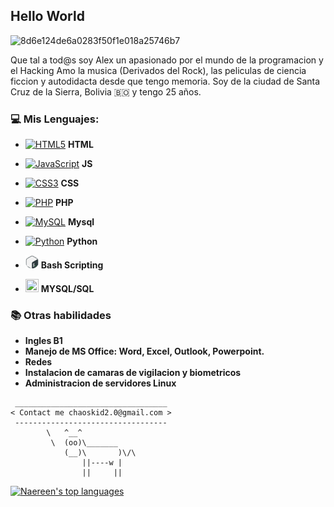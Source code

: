## Hello World

<img src="https://i.ibb.co/px1ZDdm/8d6e124de6a0283f50f1e018a25746b7.jpg" alt="8d6e124de6a0283f50f1e018a25746b7" width="900px" border="0">

Que tal a tod@s soy Alex un apasionado por el mundo de la programacion y el Hacking
Amo la musica (Derivados del Rock), las peliculas de ciencia ficcion y autodidacta desde 
que tengo memoria. Soy de la ciudad de Santa Cruz de la Sierra, Bolivia :bolivia: y tengo 25 años.

### :computer:	 Mis Lenguajes:

- <a href="https://www.w3.org/TR/html5/" title="HTML5"><img src="https://github.com/get-icon/geticon/raw/master/icons/html-5.svg" alt="HTML5" width="21px" height="21px"></a>
 **HTML**
- <a href="https://developer.mozilla.org/en-US/docs/Web/JavaScript" title="JavaScript"><img src="https://github.com/get-icon/geticon/raw/master/icons/javascript.svg" alt="JavaScript" width="21px" height="21px"></a>
 **JS**
- <a href="https://www.w3.org/TR/CSS/" title="CSS3"><img src="https://github.com/get-icon/geticon/raw/master/icons/css-3.svg" alt="CSS3" width="21px" height="21px"></a>
 **CSS**
- <a href="https://php.net/" title="PHP"><img src="https://github.com/get-icon/geticon/raw/master/icons/php.svg" alt="PHP" width="21px" height="21px"></a> **PHP** 
- <a href="https://dev.mysql.com/" title="MySQL"><img src="https://github.com/get-icon/geticon/raw/master/icons/mysql.svg" alt="MySQL" width="21px" height="21px"></a>
 **Mysql**

- <a href="https://www.python.org/" title="Python"><img src="https://github.com/get-icon/geticon/raw/master/icons/python.svg" alt="Python" width="21px" height="21px"></a> **Python**

- <img src="gnu-bash.png" title="Bash Scripting" alt="Bash Scripting" width="21px" height="21px"> **Bash Scripting**

- <img src="https://github.com/get-icon/geticon/blob/master/icons/mysql.svg" width="21px" height="21px"> **MYSQL/SQL**

### :books: Otras habilidades

- **Ingles B1**
- **Manejo de MS Office: Word, Excel, Outlook, Powerpoint.**
- **Redes**
- **Instalacion de camaras de vigilacion y biometricos**
- **Administracion de servidores Linux** 


```
 __________________________________
< Contact me chaoskid2.0@gmail.com >
 ----------------------------------
        \   ^__^
         \  (oo)\_______
            (__)\       )\/\
                ||----w |
                ||     ||

```


[![Naereen's top languages](https://github-readme-stats.vercel.app/api/top-langs/?username=Al3xGD&theme=blue-green)](https://github.com/anuraghazra/github-readme-stats)


